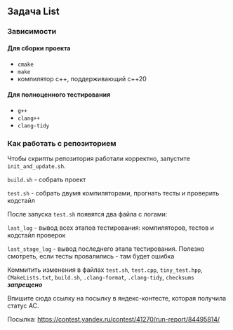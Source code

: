 ## Задача List

### Зависимости

#### Для сборки проекта

* `cmake`
* `make`
* компилятор с++, поддерживающий c++20

#### Для полноценного тестирования

* `g++`
* `clang++`
* `clang-tidy`

### Как работать с репозиторием

Чтобы скрипты репозитория работали корректно, запустите `init_and_update.sh`.

`build.sh`          - собрать проект

`test.sh`           - собрать двумя компиляторами, прогнать тесты и проверить кодстайл

После запуска `test.sh` появятся два файла с логами:

`last_log`          - вывод всех этапов тестирования: компиляторов, тестов и кодстайл проверок

`last_stage_log`    - вывод последнего этапа тестирования. Полезно смотреть, если тесты провалились - там будет ошибка

Коммитить изменения в файлах `test.sh`, `test.cpp`, `tiny_test.hpp`, `CMakeLists.txt`, `build.sh`, `.clang-format`, `.clang-tidy`, `checksums` ___запрещено___


Впишите сюда ссылку на посылку в яндекс-контесте, которая получила статус AC.

Посылка: https://contest.yandex.ru/contest/41270/run-report/84495814/



